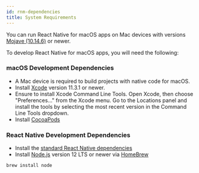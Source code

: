 ```yaml
---
id: rnm-dependencies
title: System Requirements
---
```


You can run React Native for macOS apps on Mac devices with versions [Mojave (10.14.6)](https://support.apple.com/en-us/HT209149#macos10146) or newer.

To develop React Native for macOS apps, you will need the following:

### macOS Development Dependencies
- A Mac device is required to build projects with native code for macOS.
- Install [Xcode](https://apps.apple.com/us/app/xcode/id497799835?mt=12) version 11.3.1 or newer.
- Ensure to install Xcode Command Line Tools. Open Xcode, then choose "Preferences..." from the Xcode menu. Go to the Locations panel and install the tools by selecting the most recent version in the Command Line Tools dropdown.
- Install [CocoaPods](https://guides.cocoapods.org/using/getting-started.html)

### React Native Development Dependencies
- Install the [standard React Native dependencies](https://reactnative.dev/docs/getting-started#node-python2-jdk)
- Install [Node.js](https://nodejs.org) version 12 LTS or newer via [HomeBrew](https://brew.sh/)
```
brew install node
```
